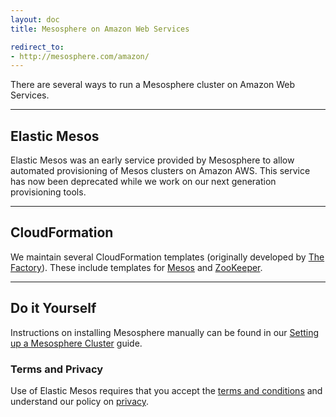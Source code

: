 ```yaml
---
layout: doc
title: Mesosphere on Amazon Web Services

redirect_to:
- http://mesosphere.com/amazon/
---
```


There are several ways to run a Mesosphere cluster on Amazon Web Services.

***
## Elastic Mesos

Elastic Mesos was an early service provided by Mesosphere to allow automated provisioning of Mesos clusters on Amazon AWS. This service has now been deprecated while we work on our next generation provisioning tools.

***
## CloudFormation

We maintain several CloudFormation templates (originally developed by [The Factory](https://github.com/thefactory)). These include templates for [Mesos](https://github.com/mesosphere/cloudformation-mesos) and [ZooKeeper](https://github.com/mesosphere/cloudformation-zookeeper).

***
## Do it Yourself

Instructions on installing Mesosphere manually can be found in our [Setting up a Mesosphere Cluster](/getting-started/datacenter/install) guide.

### Terms and Privacy

Use of Elastic Mesos requires that you accept the [terms and conditions](../../terms) and understand our policy on [privacy](../../privacy).
